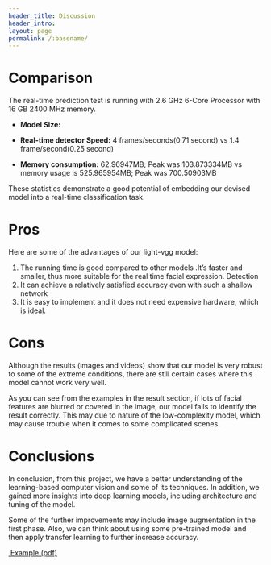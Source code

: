 ```yaml
---
header_title: Discussion
header_intro: 
layout: page
permalink: /:basename/
---
```

# Comparison
The real-time prediction test is running with 2.6 GHz 6-Core Processor with 16 GB 2400 MHz memory.

- **Model Size:**

- **Real-time detector Speed:** 4 frames/seconds(0.71 second) vs 1.4 frame/second(0.25 second)

- **Memory consumption:** 62.96947MB; Peak was 103.873334MB vs memory usage is 525.965954MB; Peak was 700.50903MB

These statistics demonstrate a good potential of embedding our devised model into a real-time classification task.


# Pros
Here are some of the advantages of our light-vgg model:
1.	The running time is good compared to other models .It’s faster and smaller, thus more suitable for the real time facial expression. Detection
2.	It can achieve a relatively satisfied accuracy even with such a shallow network
3.	It is easy to implement and it does not need expensive hardware, which is ideal.

# Cons
Although the results (images and videos) show that our model is very robust to some of the extreme conditions, there are still certain cases where this model cannot work very well.

As you can see from the examples in the result section, if lots of facial features are blurred or covered in the image, our model fails to identify the result correctly. This may due to nature of the low-complexity model, which may cause trouble when it comes to some complicated scenes.

# Conclusions
In conclusion, from this project, we have a better understanding of the learning-based computer vision and some of its techniques. In addition, we gained more insights into deep learning models, including architecture and tuning of the model. 

Some of the further improvements may include image augmentation in the first phase. Also, we can think about using some pre-trained model and then apply transfer learning to further increase accuracy. 


<span class="fa-stack">
  <i class="fa fa-circle fa-stack-2x"></i>
  <i class="fa fa-download fa-stack-1x fa-inverse"></i>
</span> <a href="/documents/example.pdf">&nbsp;Example (pdf)</a>
